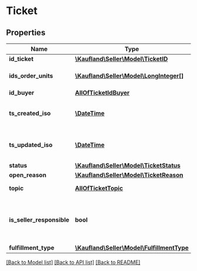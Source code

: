 # Ticket

## Properties
Name | Type | Description | Notes
------------ | ------------- | ------------- | -------------
**id_ticket** | [**\Kaufland\Seller\Model\TicketID**](TicketID.md) |  | 
**ids_order_units** | [**\Kaufland\Seller\Model\LongInteger[]**](LongInteger.md) | The list of order units IDs | 
**id_buyer** | [**AllOfTicketIdBuyer**](AllOfTicketIdBuyer.md) |  | 
**ts_created_iso** | [**\DateTime**](\DateTime.md) | Creation date of the ticket in iso 8601 | 
**ts_updated_iso** | [**\DateTime**](\DateTime.md) | Last update on the ticket in iso 8601 | 
**status** | [**\Kaufland\Seller\Model\TicketStatus**](TicketStatus.md) |  | 
**open_reason** | [**\Kaufland\Seller\Model\TicketReason**](TicketReason.md) |  | 
**topic** | [**AllOfTicketTopic**](AllOfTicketTopic.md) | The topic of the ticket | 
**is_seller_responsible** | **bool** | An indicator, whether the seller needs to take action | 
**fulfillment_type** | [**\Kaufland\Seller\Model\FulfillmentType**](FulfillmentType.md) |  | 

[[Back to Model list]](../../README.md#documentation-for-models) [[Back to API list]](../../README.md#documentation-for-api-endpoints) [[Back to README]](../../README.md)

